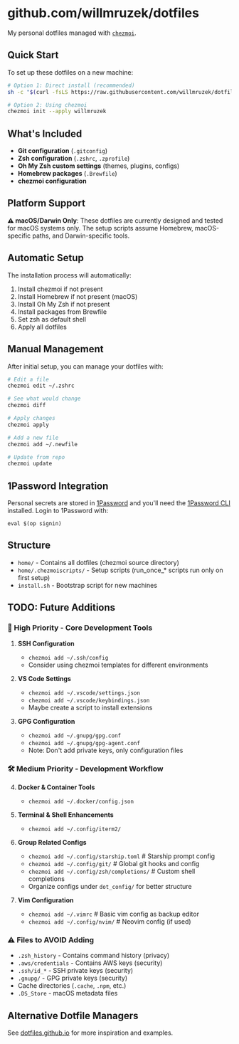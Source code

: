 # github.com/willmruzek/dotfiles

My personal dotfiles managed with [`chezmoi`](https://github.com/twpayne/chezmoi).

## Quick Start

To set up these dotfiles on a new machine:

```bash
# Option 1: Direct install (recommended)
sh -c "$(curl -fsLS https://raw.githubusercontent.com/willmruzek/dotfiles/master/install.sh)"

# Option 2: Using chezmoi
chezmoi init --apply willmruzek
```

## What's Included

- **Git configuration** (`.gitconfig`)
- **Zsh configuration** (`.zshrc`, `.zprofile`)
- **Oh My Zsh custom settings** (themes, plugins, configs)
- **Homebrew packages** (`.Brewfile`)
- **chezmoi configuration**

## Platform Support

**⚠️ macOS/Darwin Only**: These dotfiles are currently designed and tested for macOS systems only. The setup scripts assume Homebrew, macOS-specific paths, and Darwin-specific tools.

## Automatic Setup

The installation process will automatically:

1. Install chezmoi if not present
2. Install Homebrew if not present (macOS)
3. Install Oh My Zsh if not present
4. Install packages from Brewfile
5. Set zsh as default shell
6. Apply all dotfiles

## Manual Management

After initial setup, you can manage your dotfiles with:

```bash
# Edit a file
chezmoi edit ~/.zshrc

# See what would change
chezmoi diff

# Apply changes
chezmoi apply

# Add a new file
chezmoi add ~/.newfile

# Update from repo
chezmoi update
```

## 1Password Integration

Personal secrets are stored in [1Password](https://1password.com) and you'll
need the [1Password CLI](https://developer.1password.com/docs/cli/) installed.
Login to 1Password with:

```console
eval $(op signin)
```

## Structure

- `home/` - Contains all dotfiles (chezmoi source directory)
- `home/.chezmoiscripts/` - Setup scripts (run_once_* scripts run only on first setup)
- `install.sh` - Bootstrap script for new machines

## TODO: Future Additions

### 🎯 High Priority - Core Development Tools

1. **SSH Configuration**
   - `chezmoi add ~/.ssh/config`
   - Consider using chezmoi templates for different environments

2. **VS Code Settings**
   - `chezmoi add ~/.vscode/settings.json`
   - `chezmoi add ~/.vscode/keybindings.json`
   - Maybe create a script to install extensions

3. **GPG Configuration**
   - `chezmoi add ~/.gnupg/gpg.conf`
   - `chezmoi add ~/.gnupg/gpg-agent.conf`
   - Note: Don't add private keys, only configuration files

### 🛠️ Medium Priority - Development Workflow

4. **Docker & Container Tools**
   - `chezmoi add ~/.docker/config.json`

5. **Terminal & Shell Enhancements**
   - `chezmoi add ~/.config/iterm2/`

6. **Group Related Configs**
   - `chezmoi add ~/.config/starship.toml`      # Starship prompt config
   - `chezmoi add ~/.config/git/`               # Global git hooks and config
   - `chezmoi add ~/.config/zsh/completions/`   # Custom shell completions
   - Organize configs under `dot_config/` for better structure

7. **Vim Configuration**
   - `chezmoi add ~/.vimrc`                     # Basic vim config as backup editor
   - `chezmoi add ~/.config/nvim/`              # Neovim config (if used)

### ⚠️ Files to AVOID Adding

- `.zsh_history` - Contains command history (privacy)
- `.aws/credentials` - Contains AWS keys (security)
- `.ssh/id_*` - SSH private keys (security)
- `.gnupg/` - GPG private keys (security)
- Cache directories (`.cache`, `.npm`, etc.)
- `.DS_Store` - macOS metadata files

## Alternative Dotfile Managers

See [dotfiles.github.io](https://dotfiles.github.io/) for more inspiration and examples.
